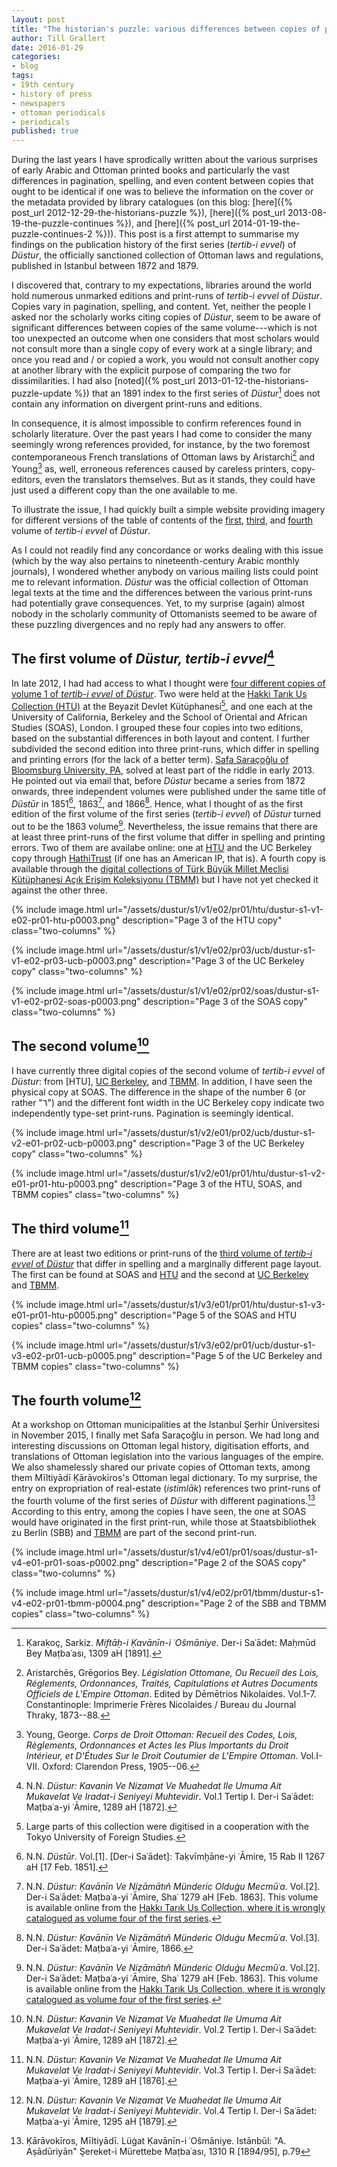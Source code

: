 ```yaml
---
layout: post
title: "The historian's puzzle: various differences between copies of printed periodicals that ought to be similar. The case of *Dūstur*"
author: Till Grallert
date: 2016-01-29
categories:
- blog
tags:
- 19th century
- history of press
- newspapers
- ottoman periodicals
- periodicals
published: true
---
```


During the last years I have sprodically written about the various surprises of early Arabic and Ottoman printed books and particularly the vast differences in pagination, spelling, and even content between copies that ought to be identical if one was to believe the information on the cover or the metadata provided by library catalogues (on this blog: [here]({% post_url 2012-12-29-the-historians-puzzle %}), [here]({% post_url 2013-08-19-the-puzzle-continues %}), and [here]({% post_url 2014-01-19-the-puzzle-continues-2 %})). This post is a first attempt to summarise my findings on the publication history of the first series (*tertib-i evvel*) of *Düstur*, the officially sanctioned collection of Ottoman laws and regulations, published in Istanbul between 1872 and 1879.

I discovered that, contrary to my expectations, libraries around the world hold numerous unmarked editions and print-runs of *tertib-i evvel* of *Düstur*. Copies vary in pagination, spelling, and content. Yet, neither the people I asked nor the scholarly works citing copies of *Düstur*, seem to be aware of significant differences between copies of the same volume---which is not too unexpected an outcome when one considers that most scholars would not consult more than a single copy of every work at a single library; and once you read and / or copied a work, you would not consult another copy at another library with the explicit purpose of comparing the two for dissimilarities. I had also [noted]({% post_url 2013-01-12-the-historians-puzzle-update %}) that an 1891 index to the first series of *Düstur*[^3] does not contain any information on divergent print-runs and editions.

[^3]:Ḳaraḳoç, Sarkiz. *Miftāḥ-i Ḳavānīn-i ʿOŝmāniye*. Der-i Saʿādet: Maḥmūd Bey Maṭbaʿası, 1309 aH [1891].

In consequence, it is almost impossible to confirm references found in scholarly literature. Over the past years I had come to consider the many seemingly wrong references provided, for instance, by the two foremost contemporaneous French translations of Ottoman laws by Aristarchi[^1] and Young[^2] as, well, erroneous references caused by careless printers, copy-editors, even the translators themselves. But as it stands, they could have just used a different copy than the one available to me.

[^1]:Aristarchēs, Grēgorios Bey. *Législation Ottomane, Ou Recueil des Lois, Réglements, Ordonnances, Traités, Capitulations et Autres Documents Officiels de L'Empire Ottoman*. Edited by Dēmētrios Nikolaides. Vol.1-7. Constantinople: Imprimerie Frères Nicolaides / Bureau du Journal Thraky, 1873--88.
[^2]:Young, George. *Corps de Droit Ottoman: Recueil des Codes, Lois, Règlements, Ordonnances et Actes les Plus Importants du Droit Intérieur, et D'Études Sur le Droit Coutumier de L'Empire Ottoman*. Vol.I-VII. Oxford: Clarendon Press, 1905--06.

To illustrate the issue, I had quickly built a simple website providing imagery for different versions of the table of contents of the
<a href="http://sitzextase.de/dustur/dustur-v01.html" target="_blank">first</a>, <a href="http://sitzextase.de/dustur/dustur-v03.html" target="_blank">third</a>, and <a href="http://sitzextase.de/dustur/dustur-v04.html" target="_blank">fourth</a> volume of *tertib-i evvel* of *Düstur*. 

As I could not readily find any concordance or works dealing with this issue (which by the way also pertains to nineteenth-century Arabic monthly journals), I wondered whether anybody on various mailing lists could point me to relevant information. *Düstur* was the official collection of Ottoman legal texts at the time and the differences between the various print-runs had potentially grave consequences. Yet, to my surprise (again) almost nobody in the scholarly community of Ottomanists seemed to be aware of these puzzling divergences and no reply had any answers to offer.

## The first volume of *Düstur, tertib-i evvel*[^8]

[^8]:N.N. *Düstur: Kavanin Ve Nizamat Ve Muahedat Ile Umuma Ait Mukavelat Ve Iradat-i Seniyeyi Muhtevidir*. Vol.1 Tertip I. Der-i Saʿādet: Maṭbaʿa-yi ʿĀmire, 1289 aH [1872].

In late 2012, I had had access to what I thought were <a href="http://sitzextase.de/dustur/dustur-v01.html" target="_blank">four different copies of volume 1 of *tertib-i evvel* of *Düstur*</a>. Two were held at the [Hakki Tarık Us Collection (HTU)](http://www.tufs.ac.jp/common/fs/asw/tur/htu/) at the Beyazit Devlet Kütüphanesi[^4], and one each at the University of California, Berkeley and the School of Oriental and African Studies (SOAS), London. I grouped these four copies into two editions, based on the substantial differences in both layout and content. I further subdivided the second edition into three print-runs, which differ in spelling and printing errors (for the lack of a better term).
[Safa Saraçoğlu of Bloomsburg University, PA,](http://www.bloomu.edu/saracoglu) solved at least part of the riddle in early 2013. He pointed out via email that, before *Düstur* became a series from 1872 onwards, three independent volumes were published under the same title of *Düstūr* in 1851[^5], 1863[^6], and 1866[^7].  Hence, what I thought of as the first edition of the first volume of the first series (*tertib-i evvel*) of *Düstur* turned out to be the 1863 volume[^6]. Nevertheless, the issue remains that there are at least three print-runs of the first volume that differ in spelling and printing errors. Two of them are availabe online: one at [HTU](http://www.tufs.ac.jp/common/fs/asw/tur/htu/data/HTU0576-01/index.djvu) and the UC Berkeley copy through [HathiTrust](http://hdl.handle.net/2027/uc1.b3094979) (if one has an American IP, that is). A fourth copy is available through the [digital collections of Türk Büyük Millet Meclisi Kütüphanesi Açık Erişim Koleksiyonu (TBMM)](http://acikerisim.tbmm.gov.tr:8080/xmlui/bitstream/handle/11543/67/199609231-c1.pdf) but I have not yet checked it against the other three.

<!-- appart from the apparent misprint of the last page number on p.3 in the HTU copy, I could immediately confirm my old claim of differences in spelling of between the UCB and SOAS copies. -->

<!-- ![Page 3 of the HTU copy]({{site.baseurl}}/assets/dustur/s1/v1/e02/pr01/htu/dustur-s1-v1-e02-pr01-htu-p0003.png) -->

{% include image.html url="/assets/dustur/s1/v1/e02/pr01/htu/dustur-s1-v1-e02-pr01-htu-p0003.png" description="Page 3 of the HTU copy" class="two-columns" %}

{% include image.html url="/assets/dustur/s1/v1/e02/pr03/ucb/dustur-s1-v1-e02-pr03-ucb-p0003.png" description="Page 3 of the UC Berkeley copy" class="two-columns" %}

{% include image.html url="/assets/dustur/s1/v1/e02/pr02/soas/dustur-s1-v1-e02-pr02-soas-p0003.png" description="Page 3 of the SOAS copy" class="two-columns" %}

[^4]:Large parts of this collection were digitised in a cooperation with the Tokyo University of Foreign Studies.
[^5]:N.N. *Düstūr*. Vol.[1]. [Der-i Saʿādet]: Taḳvīmḫāne-yi ʿĀmire, 15 Rab II 1267 aH [17 Feb. 1851].
[^6]:N.N. *Düstur: Ḳavānīn Ve Niẓāmātıñ Münderic Olduġu Mecmūʿa*. Vol.[2]. Der-i Saʿādet: Maṭbaʿa-yi ʿĀmire, Shaʿ 1279 aH [Feb. 1863]. This volume is available online from the [Hakkı Tarık Us Collection, where it is wrongly catalogued as volume four of the first series](http://www.tufs.ac.jp/common/fs/asw/tur/htu/data/HTU0576-06/index.djvu).
[^7]:N.N. *Düstur: Ḳavānīn Ve Niẓāmātıñ Münderic Olduġu Mecmūʿa*. Vol.[3]. Der-i Saʿādet: Maṭbaʿa-yi ʿĀmire, 1866.

## The second volume[^11]

[^11]:N.N. *Düstur: Kavanin Ve Nizamat Ve Muahedat Ile Umuma Ait Mukavelat Ve Iradat-i Seniyeyi Muhtevidir*. Vol.2 Tertip I. Der-i Saʿādet: Maṭbaʿa-yi ʿĀmire, 1289 aH [1872].

I have currently three digital copies of the second volume of *tertib-i evvel* of *Düstur*: from [HTU], [UC Berkeley](http://hdl.handle.net/2027/uc1.b3094980), and [TBMM](http://acikerisim.tbmm.gov.tr:8080/xmlui/bitstream/handle/11543/67/199609234-c2.pdf). In addition, I have seen the physical copy at SOAS. The difference in the shape of the number 6 (or rather "٦") and the different font width in the UC Berkeley copy indicate two independently type-set print-runs. Pagination is seemingly identical.

{% include image.html url="/assets/dustur/s1/v2/e01/pr02/ucb/dustur-s1-v2-e01-pr02-ucb-p0003.png" description="Page 3 of the UC Berkeley copy" class="two-columns" %}

{% include image.html url="/assets/dustur/s1/v2/e01/pr01/htu/dustur-s1-v2-e01-pr01-htu-p0003.png" description="Page 3 of the HTU, SOAS, and TBMM copies" class="two-columns" %}



## The third volume[^12]

[^12]:N.N. *Düstur: Kavanin Ve Nizamat Ve Muahedat Ile Umuma Ait Mukavelat Ve Iradat-i Seniyeyi Muhtevidir*. Vol.3 Tertip I. Der-i Saʿādet: Maṭbaʿa-yi ʿĀmire, 1289 aH [1876].

There are at least two editions or print-runs of the <a href="http://sitzextase.de/dustur/dustur-v03.html" target="_blank">third volume of *tertib-i evvel* of *Düstur*</a> that differ in spelling and a marginally different page layout. The first can be found at SOAS and [HTU](http://www.tufs.ac.jp/common/fs/asw/tur/htu/data/HTU0576-05/index.djvu) and the second at [UC Berkeley](http://hdl.handle.net/2027/uc1.b3094981) and [TBMM](http://acikerisim.tbmm.gov.tr:8080/xmlui/bitstream/handle/11543/67/199609242-c3.pdf).

{% include image.html url="/assets/dustur/s1/v3/e01/pr01/htu/dustur-s1-v3-e01-pr01-htu-p0005.png" description="Page 5 of the SOAS and HTU copies" class="two-columns" %}

{% include image.html url="/assets/dustur/s1/v3/e02/pr01/ucb/dustur-s1-v3-e02-pr01-ucb-p0005.png" description="Page 5 of the UC Berkeley and TBMM copies" class="two-columns" %}

## The fourth volume[^13]

[^13]:N.N. *Düstur: Kavanin Ve Nizamat Ve Muahedat Ile Umuma Ait Mukavelat Ve Iradat-i Seniyeyi Muhtevidir*. Vol.4 Tertip I. Der-i Saʿādet: Maṭbaʿa-yi ʿĀmire, 1295 aH [1879].

At a workshop on Ottoman municipalities at the Istanbul Şerhir Üniversitesi in November 2015, I finally met Safa Saraçoğlu in person. We had long and interesting discussions on Ottoman legal history, digitisation efforts, and translations of Ottoman legislation into the various languages of the empire. We also shamelessly shared our private copies of Ottoman texts, among them Mīltiyādī Ḳārāvokīros's Ottoman legal dictionary. To my surprise, the entry on expropriation of real-estate (*istimlāk*) references two print-runs of the fourth volume of the first series of *Düstur* with different paginations.[^10] According to this entry, among the copies I have seen, the one at SOAS would have originated in the first print-run, while those at Staatsbibliothek zu Berlin (SBB) and [TBMM](http://acikerisim.tbmm.gov.tr:8080/xmlui/bitstream/handle/11543/67/199609245-c4.pdf) are part of the second print-run.

{% include image.html url="/assets/dustur/s1/v4/e01/pr01/soas/dustur-s1-v4-e01-pr01-soas-p0002.png" description="Page 2 of the SOAS copy" class="two-columns" %}

{% include image.html url="/assets/dustur/s1/v4/e02/pr01/tbmm/dustur-s1-v4-e02-pr01-tbmm-p0004.png" description="Page 2 of the SBB and TBMM copies" class="two-columns" %}

[^10]:Ḳārāvokīros, Mīltiyādī. Lüġat Ḳavānīn-i ʿOŝmāniye. Istānbūl: "A. Aṣādūriyān" Şereket-i Mürettebe Maṭbaʿası, 1310 R [1894/95], p.79

<!-- Malik Sharif provides a great introduction to the history of *Düstur* in his recent book -->

<!-- Türk Büyük Millet Meclisi Kütüphanesi Açık Erişim Koleksiyonu (TBMM) -->
